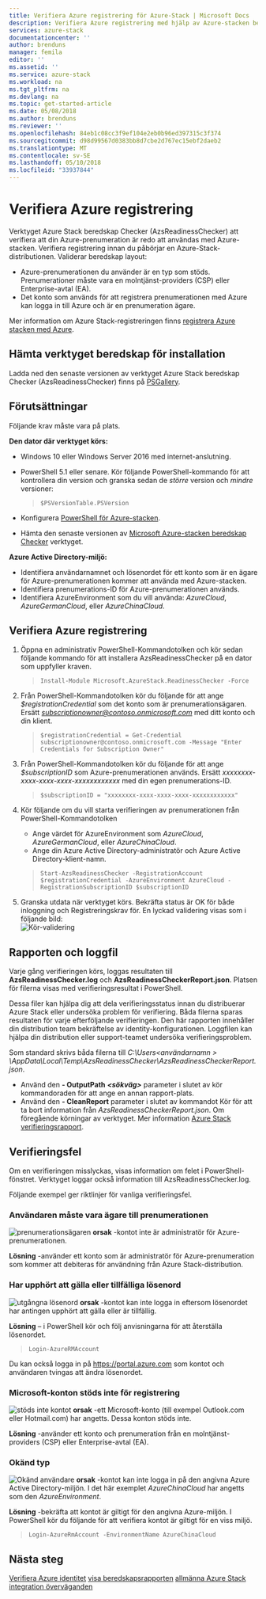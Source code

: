 ```yaml
---
title: Verifiera Azure registrering för Azure-Stack | Microsoft Docs
description: Verifiera Azure registrering med hjälp av Azure-stacken beredskap layout.
services: azure-stack
documentationcenter: ''
author: brenduns
manager: femila
editor: ''
ms.assetid: ''
ms.service: azure-stack
ms.workload: na
ms.tgt_pltfrm: na
ms.devlang: na
ms.topic: get-started-article
ms.date: 05/08/2018
ms.author: brenduns
ms.reviewer: ''
ms.openlocfilehash: 84eb1c08cc3f9ef104e2eb0b96ed397315c3f374
ms.sourcegitcommit: d98d99567d0383bb8d7cbe2d767ec15ebf2daeb2
ms.translationtype: MT
ms.contentlocale: sv-SE
ms.lasthandoff: 05/10/2018
ms.locfileid: "33937844"
---
```

# <a name="validate-azure-registration"></a>Verifiera Azure registrering 
Verktyget Azure Stack beredskap Checker (AzsReadinessChecker) att verifiera att din Azure-prenumeration är redo att användas med Azure-stacken. Verifiera registrering innan du påbörjar en Azure-Stack-distributionen. Validerar beredskap layout:
- Azure-prenumerationen du använder är en typ som stöds. Prenumerationer måste vara en molntjänst-providers (CSP) eller Enterprise-avtal (EA). 
- Det konto som används för att registrera prenumerationen med Azure kan logga in till Azure och är en prenumeration ägare. 

Mer information om Azure Stack-registreringen finns [registrera Azure stacken med Azure](azure-stack-registration.md). 

## <a name="get-the-readiness-checker-tool"></a>Hämta verktyget beredskap för installation
Ladda ned den senaste versionen av verktyget Azure Stack beredskap Checker (AzsReadinessChecker) finns på [PSGallery](https://aka.ms/AzsReadinessChecker).  

## <a name="prerequisites"></a>Förutsättningar
Följande krav måste vara på plats.

**Den dator där verktyget körs:**
 - Windows 10 eller Windows Server 2016 med internet-anslutning.
 - PowerShell 5.1 eller senare. Kör följande PowerShell-kommando för att kontrollera din version och granska sedan de *större* version och *mindre* versioner:  

    >`$PSVersionTable.PSVersion` 
 - Konfigurera [PowerShell för Azure-stacken](azure-stack-powershell-install.md). 
 - Hämta den senaste versionen av [Microsoft Azure-stacken beredskap Checker](https://aka.ms/AzsReadinessChecker) verktyget.  

**Azure Active Directory-miljö:**
 - Identifiera användarnamnet och lösenordet för ett konto som är en ägare för Azure-prenumerationen kommer att använda med Azure-stacken.  
 - Identifiera prenumerations-ID för Azure-prenumerationen används. 
 - Identifiera AzureEnvironment som du vill använda: *AzureCloud*, *AzureGermanCloud*, eller *AzureChinaCloud*.

## <a name="validate-azure-registration"></a>Verifiera Azure registrering
1. Öppna en administrativ PowerShell-Kommandotolken och kör sedan följande kommando för att installera AzsReadinessChecker på en dator som uppfyller kraven.
    > `Install-Module Microsoft.AzureStack.ReadinessChecker -Force`

2. Från PowerShell-Kommandotolken kör du följande för att ange *$registrationCredential* som det konto som är prenumerationsägaren.   Ersätt *subscriptionowner@contoso.onmicrosoft.com* med ditt konto och din klient. 
    > `$registrationCredential = Get-Credential subscriptionowner@contoso.onmicrosoft.com -Message "Enter Credentials for Subscription Owner"`

3. Från PowerShell-Kommandotolken kör du följande för att ange *$subscriptionID* som Azure-prenumerationen används. Ersätt *xxxxxxxx-xxxx-xxxx-xxxx-xxxxxxxxxxxx* med din egen prenumerations-ID.  
     > `$subscriptionID = "xxxxxxxx-xxxx-xxxx-xxxx-xxxxxxxxxxxx"` 

4. Kör följande om du vill starta verifieringen av prenumerationen från PowerShell-Kommandotolken 
   - Ange värdet för AzureEnvironment som *AzureCloud*, *AzureGermanCloud*, eller *AzureChinaCloud*.  
   - Ange din Azure Active Directory-administratör och Azure Active Directory-klient-namn. 

   > `Start-AzsReadinessChecker -RegistrationAccount $registrationCredential -AzureEnvironment AzureCloud -RegistrationSubscriptionID $subscriptionID`

5. Granska utdata när verktyget körs. Bekräfta status är OK för både inloggning och Registreringskrav för. En lyckad validering visas som i följande bild:  
![Kör-validering](./media/azure-stack-validate-registration/registration-validation.png)


## <a name="report-and-log-file"></a>Rapporten och loggfil
Varje gång verifieringen körs, loggas resultaten till **AzsReadinessChecker.log** och **AzsReadinessCheckerReport.json**. Platsen för filerna visas med verifieringsresultat i PowerShell. 

Dessa filer kan hjälpa dig att dela verifieringsstatus innan du distribuerar Azure Stack eller undersöka problem för verifiering. Båda filerna sparas resultaten för varje efterföljande verifieringen. Den här rapporten innehåller din distribution team bekräftelse av identity-konfigurationen. Loggfilen kan hjälpa din distribution eller support-teamet undersöka verifieringsproblem. 

Som standard skrivs båda filerna till *C:\Users\<användarnamn > \AppData\Local\Temp\AzsReadinessChecker\AzsReadinessCheckerReport.json*.  
 - Använd den **- OutputPath** ***&lt;sökväg&gt;*** parameter i slutet av kör kommandoraden för att ange en annan rapport-plats.   
 - Använd den **- CleanReport** parameter i slutet av kommandot Kör för att ta bort information från *AzsReadinessCheckerReport.json*.  Om föregående körningar av verktyget. Mer information [Azure Stack verifieringsrapport](azure-stack-validation-report.md).

## <a name="validation-failures"></a>Verifieringsfel
Om en verifieringen misslyckas, visas information om felet i PowerShell-fönstret. Verktyget loggar också information till AzsReadinessChecker.log.

Följande exempel ger riktlinjer för vanliga verifieringsfel.

### <a name="user-must-be-an-owner-of-the-subscription"></a>Användaren måste vara ägare till prenumerationen   
![prenumerationsägaren](./media/azure-stack-validate-registration/subscription-owner.png)
**orsak** -kontot inte är administratör för Azure-prenumerationen.   

**Lösning** -använder ett konto som är administratör för Azure-prenumeration som kommer att debiteras för användning från Azure Stack-distribution.


### <a name="expired-or-temporary-password"></a>Har upphört att gälla eller tillfälliga lösenord 
![utgångna lösenord](./media/azure-stack-validate-registration/expired-password.png)
**orsak** -kontot kan inte logga in eftersom lösenordet har antingen upphört att gälla eller är tillfällig.     

**Lösning** – i PowerShell kör och följ anvisningarna för att återställa lösenordet. 
  > `Login-AzureRMAccount` 

Du kan också logga in på https://portal.azure.com som kontot och användaren tvingas att ändra lösenordet.


### <a name="microsoft-accounts-are-not-supported-for-registration"></a>Microsoft-konton stöds inte för registrering  
![stöds inte kontot](./media/azure-stack-validate-registration/unsupported-account.png)
**orsak** -ett Microsoft-konto (till exempel Outlook.com eller Hotmail.com) har angetts.  Dessa konton stöds inte.

**Lösning** -använder ett konto och prenumeration från en molntjänst-providers (CSP) eller Enterprise-avtal (EA). 


### <a name="unknown-user-type"></a>Okänd typ  
![Okänd användare](./media/azure-stack-validate-registration/unknown-user.png)
**orsak** -kontot kan inte logga in på den angivna Azure Active Directory-miljön. I det här exemplet *AzureChinaCloud* har angetts som den *AzureEnvironment*.  

**Lösning** -bekräfta att kontot är giltigt för den angivna Azure-miljön. I PowerShell kör du följande för att verifiera kontot är giltigt för en viss miljö.     
  > `Login-AzureRmAccount -EnvironmentName AzureChinaCloud`


## <a name="next-steps"></a>Nästa steg
[Verifiera Azure identitet](azure-stack-validate-identity.md)
[visa beredskapsrapporten](azure-stack-validation-report.md)
[allmänna Azure Stack integration överväganden](azure-stack-datacenter-integration.md)

